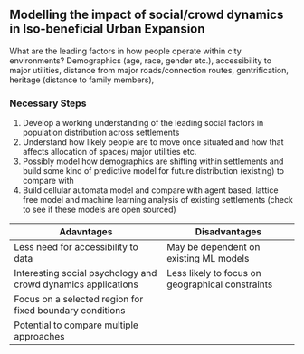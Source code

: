 ## Modelling the impact of social/crowd dynamics in Iso-beneficial Urban Expansion

What are the leading factors in how people operate within city environments? Demographics (age, race, gender etc.), accessibility to major utilities, distance from major roads/connection routes, gentrification, heritage (distance to family members), 

### Necessary Steps

1. Develop a working understanding of the leading social factors in population distribution across settlements
2. Understand how likely people are to move once situated and how that affects allocation of spaces/ major utilities etc.
3. Possibly model how demographics are shifting within settlements and build some kind of predictive model for future distribution (existing) to compare with
4. Build cellular automata model and compare with agent based, lattice free model and machine learning analysis of existing settlements (check to see if these models are open sourced)

| Adavntages                                                    | Disadvantages                                    |
| ------------------------------------------------------------- | ------------------------------------------------ |
| Less need for accessibility to data                           | May be dependent on existing ML models           |
| Interesting social psychology and crowd dynamics applications | Less likely to focus on geographical constraints |
| Focus on a selected region for fixed boundary conditions      |                                                  |
| Potential to compare multiple approaches                      |                                                  |